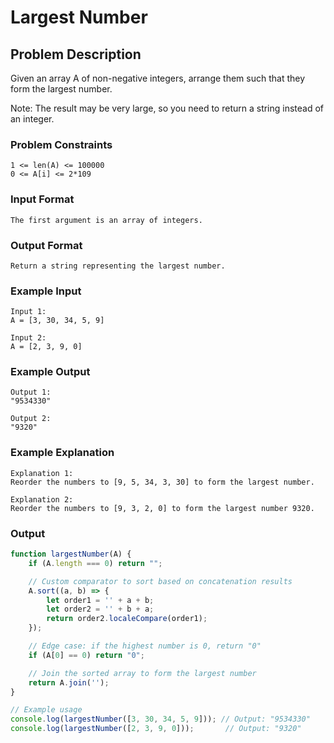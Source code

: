 # Largest Number

## Problem Description
Given an array A of non-negative integers, arrange them such that they form the largest number.

Note: The result may be very large, so you need to return a string instead of an integer.

### Problem Constraints
````
1 <= len(A) <= 100000
0 <= A[i] <= 2*109
````

### Input Format
````
The first argument is an array of integers.
````

### Output Format
````
Return a string representing the largest number.
````

### Example Input
````
Input 1:
A = [3, 30, 34, 5, 9]

Input 2:
A = [2, 3, 9, 0]
````

### Example Output
````
Output 1:
"9534330"

Output 2:
"9320"
````

### Example Explanation
````
Explanation 1:
Reorder the numbers to [9, 5, 34, 3, 30] to form the largest number.

Explanation 2:
Reorder the numbers to [9, 3, 2, 0] to form the largest number 9320.
````

### Output

``` javascript showLineNumbers copy filename="JavaScript"
function largestNumber(A) {
    if (A.length === 0) return "";

    // Custom comparator to sort based on concatenation results
    A.sort((a, b) => {
        let order1 = '' + a + b;
        let order2 = '' + b + a;
        return order2.localeCompare(order1);
    });

    // Edge case: if the highest number is 0, return "0"
    if (A[0] == 0) return "0";

    // Join the sorted array to form the largest number
    return A.join('');
}

// Example usage
console.log(largestNumber([3, 30, 34, 5, 9])); // Output: "9534330"
console.log(largestNumber([2, 3, 9, 0]));       // Output: "9320"
```